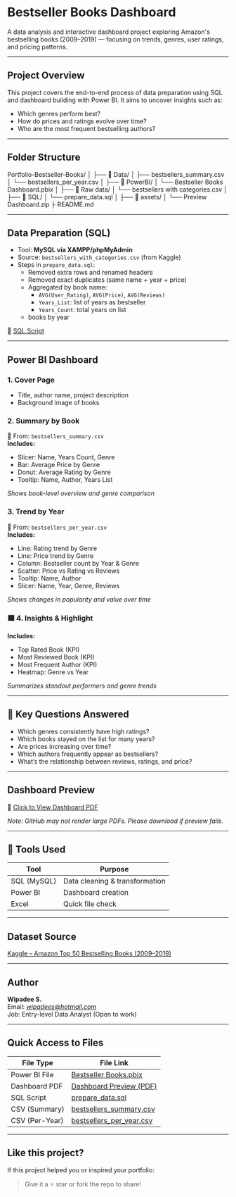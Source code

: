 # Bestseller Books Dashboard

A data analysis and interactive dashboard project exploring Amazon's bestselling books (2009–2019) — focusing on trends, genres, user ratings, and pricing patterns.

---

## Project Overview

This project covers the end-to-end process of data preparation using SQL and dashboard building with Power BI. It aims to uncover insights such as:

- Which genres perform best?
- How do prices and ratings evolve over time?
- Who are the most frequent bestselling authors?

---

## Folder Structure
Portfolio-Bestseller-Books/
│
├── 📂 Data/
│ ├── bestsellers_summary.csv
│ └── bestsellers_per_year.csv
│
├── 📂 PowerBI/
│ └── Bestseller Books Dashboard.pbix
│
├── 📂 Raw data/
│ └── bestsellers with categories.csv
│
├── 📂 SQL/
│ └── prepare_data.sql
│
├── 📂 assets/
│ └── Preview Dashboard.zip
├
README.md


---

## Data Preparation (SQL)

- Tool: **MySQL via XAMPP/phpMyAdmin**
- Source: `bestsellers_with_categories.csv` (from Kaggle)
- Steps in `prepare_data.sql`:
  - Removed extra rows and renamed headers
  - Removed exact duplicates (same name + year + price)
  - Aggregated by book name:
    - `AVG(User_Rating)`, `AVG(Price)`, `AVG(Reviews)`
    - `Years_List`: list of years as bestseller
    - `Years_Count`: total years on list
  - books by year

🔗 [SQL Script](./SQL/prepare_data.sql)

---

## Power BI Dashboard

### 1. Cover Page
- Title, author name, project description
- Background image of books

### 2. Summary by Book
📄 From: `bestsellers_summary.csv`  
**Includes:**
- Slicer: Name, Years Count, Genre
- Bar: Average Price by Genre
- Donut: Average Rating by Genre
- Tooltip: Name, Author, Years List

*Shows book-level overview and genre comparison*

### 3. Trend by Year
📄 From: `bestsellers_per_year.csv`  
**Includes:**
- Line: Rating trend by Genre
- Line: Price trend by Genre
- Column: Bestseller count by Year & Genre
- Scatter: Price vs Rating vs Reviews
- Tooltip: Name, Author
- Slicer: Name, Year, Genre, Reviews

*Shows changes in popularity and value over time*

### 🟥 4. Insights & Highlight
**Includes:**
- Top Rated Book (KPI)
- Most Reviewed Book (KPI)
- Most Frequent Author (KPI)
- Heatmap: Genre vs Year

*Summarizes standout performers and genre trends*

---

## 🔑 Key Questions Answered

- Which genres consistently have high ratings?
- Which books stayed on the list for many years?
- Are prices increasing over time?
- Which authors frequently appear as bestsellers?
- What’s the relationship between reviews, ratings, and price?

---

## Dashboard Preview

📄 [Click to View Dashboard PDF](./PowerBI/Bestseller%20Books%20Dashboard.pdf)

*Note: GitHub may not render large PDFs. Please download if preview fails.*

---

## 🧰 Tools Used

| Tool         | Purpose                        |
|--------------|--------------------------------|
| SQL (MySQL)  | Data cleaning & transformation |
| Power BI     | Dashboard creation             |
| Excel        | Quick file check               |

---

## Dataset Source

[Kaggle – Amazon Top 50 Bestselling Books (2009–2019)](https://www.kaggle.com/datasets/sootersaalu/amazon-top-50-bestselling-books-2009-2019)

---

## Author

**Wipadee S.**  
Email: *wipadees@hotmail.com*  
Job: Entry-level Data Analyst (Open to work)

---

## Quick Access to Files

| File Type      | File Link |
|----------------|-----------|
| Power BI File  | [Bestseller Books.pbix](./PowerBI/Bestseller%20Books.pbix) |
| Dashboard PDF  | [Dashboard Preview (PDF)](./PowerBI/Bestseller%20Books%20Dashboard.pdf) |
| SQL Script     | [prepare_data.sql](./SQL/prepare_data.sql) |
| CSV (Summary)  | [bestsellers_summary.csv](./CSV/bestsellers_summary.csv) |
| CSV (Per-Year) | [bestsellers_per_year.csv](./CSV/bestsellers_per_year.csv) |

---

## Like this project?

If this project helped you or inspired your portfolio:
> Give it a ⭐ star or fork the repo to share!

